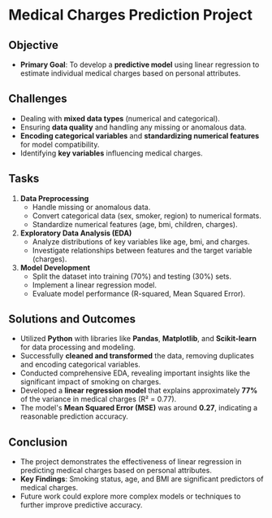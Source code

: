 # Medical Charges Prediction Project

## Objective
- **Primary Goal**: To develop a **predictive model** using linear regression to estimate individual medical charges based on personal attributes.

## Challenges
- Dealing with **mixed data types** (numerical and categorical).
- Ensuring **data quality** and handling any missing or anomalous data.
- **Encoding categorical variables** and **standardizing numerical features** for model compatibility.
- Identifying **key variables** influencing medical charges.

## Tasks
1. **Data Preprocessing**
   - Handle missing or anomalous data.
   - Convert categorical data (sex, smoker, region) to numerical formats.
   - Standardize numerical features (age, bmi, children, charges).
2. **Exploratory Data Analysis (EDA)**
   - Analyze distributions of key variables like age, bmi, and charges.
   - Investigate relationships between features and the target variable (charges).
3. **Model Development**
   - Split the dataset into training (70%) and testing (30%) sets.
   - Implement a linear regression model.
   - Evaluate model performance (R-squared, Mean Squared Error).

## Solutions and Outcomes
- Utilized **Python** with libraries like **Pandas**, **Matplotlib**, and **Scikit-learn** for data processing and modeling.
- Successfully **cleaned and transformed** the data, removing duplicates and encoding categorical variables.
- Conducted comprehensive EDA, revealing important insights like the significant impact of smoking on charges.
- Developed a **linear regression model** that explains approximately **77%** of the variance in medical charges (R² = 0.77).
- The model's **Mean Squared Error (MSE)** was around **0.27**, indicating a reasonable prediction accuracy.

## Conclusion
- The project demonstrates the effectiveness of linear regression in predicting medical charges based on personal attributes.
- **Key Findings**: Smoking status, age, and BMI are significant predictors of medical charges.
- Future work could explore more complex models or techniques to further improve predictive accuracy.
